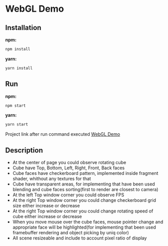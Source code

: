 # WebGL Demo

## Installation

**npm:**

```sh
npm install
```

**yarn:**

```sh
yarn install
```


## Run

**npm:**

```sh
npm start
```

**yarn:**

```sh
yarn start
```

Project link after run command executed [WebGL Demo](https://localhost:3000)

## Description

- At the center of page you could observe rotating cube
- Cube have Top, Bottom, Left, Right, Front, Back faces
- Cube faces have checkerboard pattern, implemented inside fragment shader, whithout any textures for that
- Cube have transparent areas, for implementing that have been used blending and cube faces sorting(first to render are closest to camera)
- At the left Top window corner you could observe FPS
- At the right Top window corner you could change checkerboard grid size either increase or decrease
- At the right Top window corner you could change rotating speed of cube either increase or decrease 
- When you move mouse over the cube faces, mouse pointer change and appropriate face will be highlighted(for implementing that been used framebuffer rendering and object picking by uniq color)
- All scene resizeable and include to account pixel ratio of display

